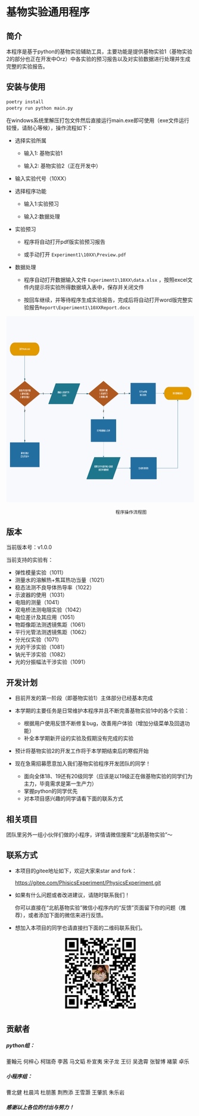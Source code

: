 # 基物实验通用程序



## 简介

本程序是基于python的基物实验辅助工具，主要功能是提供基物实验1（基物实验2的部分也正在开发中Orz）中各实验的预习报告以及对实验数据进行处理并生成完整的实验报告。



## 安装与使用

```sh
poetry install
poetry run python main.py
```

在windows系统里解压打包文件然后直接运行main.exe即可使用（exe文件运行较慢，请耐心等候），操作流程如下：

* 选择实验所属

  * 输入1: 基物实验1

  * 输入2: 基物实验2（正在开发中）

* 输入实验代号（10XX）

* 选择程序功能

  * 输入1:实验预习

  * 输入2:数据处理

* 实验预习

  * 程序将自动打开pdf版实验预习报告

  * 或手动打开 `Experiment1\10XX\Preview.pdf`

* 数据处理

  * 程序自动打开数据输入文件  `Experiment1\10XX\data.xlsx` ，按照excel文件内提示将实验所得数据填入表中，保存并关闭文件

  * 按回车继续，并等待程序生成实验报告，完成后将自动打开word版完整实验报告`Report\Experiment1\10XXReport.docx`

  

<div  align="center">    
<img src="/pics/pic2.png" width = 800 height = 500 />
</div>

                                             程序操作流程图


## 版本

当前版本号：v1.0.0

当前支持的实验有：
* 弹性模量实验（1011）
* 测量水的溶解热+焦耳热功当量（1021）
* 稳态法测不良导体热导率（1022）
* 示波器的使用（1031）
* 电阻的测量（1041）
* 双电桥法测电阻实验（1042）
* 电位差计及其应用（1051）
* 物距像距法测透镜焦距（1061）
* 平行光管法测透镜焦距（1062）
* 分光仪实验（1071）
* 光的干涉实验（1081）
* 钠光干涉实验（1082）
* 光的分振幅法干涉实验（1091）



## 开发计划

* 目前开发的第一阶段（即基物实验1）主体部分已经基本完成
* 本学期的主要任务是日常维护本程序并且不断完善基物实验1中的各个实验：
  * 根据用户使用反馈不断修复bug，改善用户体验（增加分级菜单及回退功能）
  * 补全本学期新开设的实验及假期没有完成的实验

* 预计将基物实验2的开发工作将于本学期结束后的寒假开始
* 现在急需招募愿意加入我们基物实验程序开发团队的同学！
  * 面向全体18、19还有20级同学（应该是以19级正在做基物实验的同学们为主力，毕竟需求是第一生产力）
  * 掌握python的同学优先
  * 对本项目感兴趣的同学请看下面的联系方式



## 相关项目

团队里另外一组小伙伴们做的小程序，详情请微信搜索“北航基物实验”～



## 联系方式

* 本项目的gitee地址如下，欢迎大家来star and fork：

  https://gitee.com/PhisicsExperiment/PhysicsExperiment.git

* 如果有什么问题或者改进建议，请随时联系我们！

  你可以直接在“北航基物实验”微信小程序内的“反馈”页面留下你的问题（推荐），或者添加下面的微信来进行反馈。

* 想加入本项目的同学也请直接扫下面的二维码联系我们。

  

<div  align="center">    
<img src="/pics/QRcode.jpg" width = 200 height = 200 />
</div>


## 贡献者

##### python组：

董翰元 何梓心 柯瑞奇 李茜 马文韬 朴宣夷 宋子龙 王衍 吴逸霄 张智博 褚蒙 卓乐

##### 小程序组：

曹北健 杜晨鸿 杜朋蕙 荆煦添 王雪灏 王肇凯 朱乐岩

##### 感谢以上各位的付出与努力！
